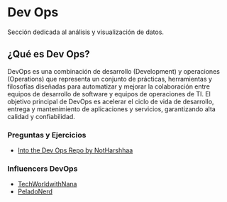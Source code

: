 # Dev Ops
Sección dedicada al análisis y visualización de datos.

## ¿Qué es Dev Ops?
DevOps es una combinación de desarrollo (Development) y operaciones (Operations) que representa un conjunto de prácticas, herramientas y filosofías diseñadas para automatizar y mejorar la colaboración entre equipos de desarrollo de software y equipos de operaciones de TI. El objetivo principal de DevOps es acelerar el ciclo de vida de desarrollo, entrega y mantenimiento de aplicaciones y servicios, garantizando alta calidad y confiabilidad.

### Preguntas y Ejercicios
- [Into the Dev Ops Repo by NotHarshhaa](https://github.com/NotHarshhaa/into-the-devops/tree/master)

### Influencers DevOps
- [TechWorldwithNana](https://www.youtube.com/@TechWorldwithNana)
- [PeladoNerd](https://www.youtube.com/@PeladoNerd)